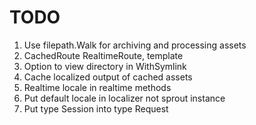 # TODO

1. Use filepath.Walk for archiving and processing assets
1. CachedRoute RealtimeRoute, template
1. Option to view directory in WithSymlink
1. Cache localized output of cached assets
1. Realtime locale in realtime methods
1. Put default locale in localizer not sprout instance
1. Put type Session into type Request